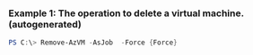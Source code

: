
### Example 1: The operation to delete a virtual machine. (autogenerated)
```powershell
PS C:\> Remove-AzVM -AsJob  -Force {Force}


